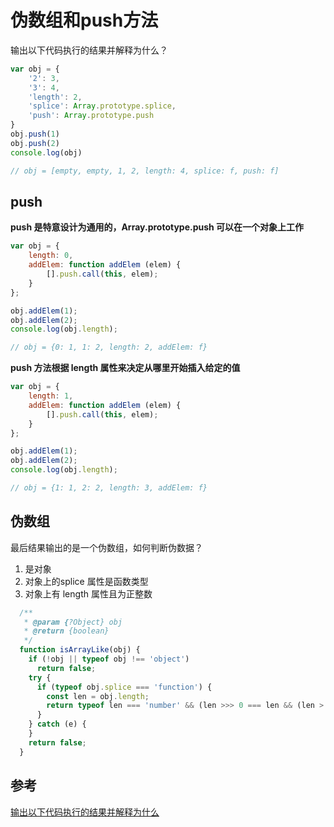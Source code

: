 # 伪数组和push方法
输出以下代码执行的结果并解释为什么？
```javascript
var obj = {
    '2': 3,
    '3': 4,
    'length': 2,
    'splice': Array.prototype.splice,
    'push': Array.prototype.push
}
obj.push(1)
obj.push(2)
console.log(obj)

// obj = [empty, empty, 1, 2, length: 4, splice: f, push: f]
```

## push
**push 是特意设计为通用的，Array.prototype.push 可以在一个对象上工作**
```javascript
var obj = {
    length: 0,
    addElem: function addElem (elem) {
        [].push.call(this, elem);
    }
};

obj.addElem(1);
obj.addElem(2);
console.log(obj.length);

// obj = {0: 1, 1: 2, length: 2, addElem: f}
```

**push 方法根据 length 属性来决定从哪里开始插入给定的值**
```javascript
var obj = {
    length: 1,
    addElem: function addElem (elem) {
        [].push.call(this, elem);
    }
};

obj.addElem(1);
obj.addElem(2);
console.log(obj.length);

// obj = {1: 1, 2: 2, length: 3, addElem: f}
```

## 伪数组
最后结果输出的是一个伪数组，如何判断伪数据？
1. 是对象
2. 对象上的splice 属性是函数类型
3. 对象上有 length 属性且为正整数

```javascript
  /**
   * @param {?Object} obj
   * @return {boolean}
   */
  function isArrayLike(obj) {
    if (!obj || typeof obj !== 'object')
      return false;
    try {
      if (typeof obj.splice === 'function') {
        const len = obj.length;
        return typeof len === 'number' && (len >>> 0 === len && (len > 0 || 1 / len > 0));
      }
    } catch (e) {
    }
    return false;
  }
```

## 参考
[输出以下代码执行的结果并解释为什么](https://github.com/Advanced-Frontend/Daily-Interview-Question/issues/76)
